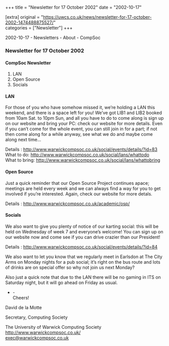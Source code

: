 +++
title = "Newsletter for 17 October 2002"
date = "2002-10-17"

[extra]
original = "https://uwcs.co.uk/news/newsletter-for-17-october-2002-1474488875527/"    
categories = ["Newsletter"]
+++

2002-10-17 - Newsletters - About - CompSoc

### Newsletter for 17 October 2002

#### CompSoc Newsletter

1.  LAN
2.  Open Source
3.  Socials

#### LAN

For those of you who have somehow missed it, we’re holding a LAN this weekend, and there is a space left for you\! We’ve got LIB1 and LIB2 booked from 10am Sat. to 10pm Sun, and all you have to do to come along is sign up on our website and bring your PC: check our website for more details. Even if you can’t come for the whole event, you can still join in for a part; if not then come along for a while anyway, see what we do and maybe come along next time…

Details : <http://www.warwickcompsoc.co.uk/social/events/details/?id=83>  
What to do: <http://www.warwickcompsoc.co.uk/social/lans/whattodo>  
What to bring: <http://www.warwickcompsoc.co.uk/social/lans/whattobring>

#### Open Source

Just a quick reminder that our Open Source Project continues apace; meetings are held every week and we can always find a way for you to get involved if you’re interested. Again, check our website for more detals.

Details : <http://www.warwickcompsoc.co.uk/academic/osp/>

#### Socials

We also want to give you plenty of notice of our karting social: this will be held on Wednesday of week 7 and everyone’s welcome\! You can sign up on our website now and come see if you can drive crazier than our President\!

Details : <http://www.warwickcompsoc.co.uk/social/events/details/?id=84>

We also want to let you know that we regularly meet in Earlsdon at The City Arms on Monday nights for a pub social; it’s right on the bus route and lots of drinks are on special offer so why not join us next Monday?

Also just a quick note that due to the LAN there will be no gaming in ITS on Saturday night, but it will go ahead on Friday as usual.

  - \-  
    Cheers\!

David de la Motte

Secretary, Computing Society

The University of Warwick Computing Society  
http://www.warwickcompsoc.co.uk/  
exec@warwickcompsoc.co.uk
